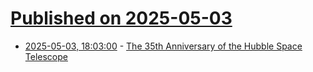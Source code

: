 # [Published on 2025-05-03](index.md)

* [2025-05-03, 18:03:00](https://soylentnews.org/article.pl?sid=25/05/03/024229&from=rss) - [The 35th Anniversary of the Hubble Space Telescope](https://soylentnews.org/article.pl?sid=25/05/03/024229&from=rss)
